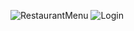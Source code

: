 ![RestaurantMenu](https://github.com/Riya-t-21/FoodZest-App/assets/102308368/b2d3b4ec-8562-4ba3-b926-ba4c3723f01d)
![Login](https://github.com/Riya-t-21/FoodZest-App/assets/102308368/04206369-f290-44a4-888d-82d27bdb8baf)
